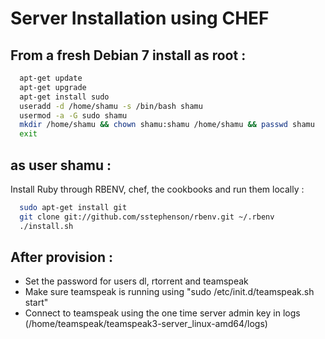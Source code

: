 Server Installation using CHEF
==============================

From a fresh Debian 7 install as root :
---------------------------------------

~~~ sh
  apt-get update
  apt-get upgrade
  apt-get install sudo
  useradd -d /home/shamu -s /bin/bash shamu
  usermod -a -G sudo shamu
  mkdir /home/shamu && chown shamu:shamu /home/shamu && passwd shamu
  exit
~~~

as user shamu :
---------------

Install Ruby through RBENV, chef, the cookbooks and run them locally :

~~~ sh
  sudo apt-get install git
  git clone git://github.com/sstephenson/rbenv.git ~/.rbenv
  ./install.sh

~~~

After provision :
-----------------------
- Set the password for users dl, rtorrent and teamspeak
- Make sure teamspeak is running using "sudo /etc/init.d/teamspeak.sh start"
- Connect to teamspeak using the one time server admin key in logs (/home/teamspeak/teamspeak3-server_linux-amd64/logs)

~~~ sh

  
  
